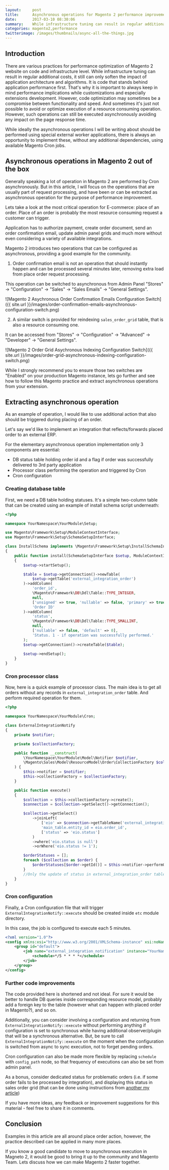 ```yaml
---
layout:     post
title:      Asynchronous operations for Magento 2 performance improvement
date:       2017-03-10 08:30:06
summary:    While infrastructure tuning can result in regular additional costs, it still can only soften the impact of application architecture and algorithms. It is code that stands behind application performance first. That's why it is important to always keep in mind performance implications while customizations and especially extensions development.
categories: magento2,performance
twitterimage: /images/thumbnails/async-all-the-things.jpg
---
```


## Introduction

There are various practices for performance optimization of Magento 2 website on code and infrastructure level. While infrastructure tuning can result in regular additional costs, it still can only soften the impact of application architecture and algorithms. It is code that stands behind application performance first. That's why it is important to always keep in mind performance implications while customizations and especially extensions development. However, code optimization may sometimes be a compromise between functionality and speed. And sometimes it's just not possible to avoid or optimize execution of a resource consuming operation. However, such operations can still be executed asynchronously avoiding any impact on the page response time.

While ideally the asynchronous operations I will be writing about should be performed using special external worker applications, there is always an opportunity to implement these, without any additional dependencies, using available Magento Cron jobs.

## Asynchronous operations in Magento 2 out of the box

Generally speaking a lot of operation in Magento 2 are performed by Cron asynchronously. But in this article, I will focus on the operations that are usually part of request processing, and have been or can be extracted as asynchronous operation for the purpose of performance improvement.

Lets take a look at the most critical operation for E-commerce: place of an order. Place of an order is probably the most resource consuming request a customer can trigger.

Application has to authorize payment, create order document, send an order confirmation email, update admin panel grids and much more without even considering a variety of available integrations.

Magento 2 introduces two operations that can be configured as asynchronous, providing a good example for the community.

1. Order confirmation email is not an operation that should instantly happen and can be processed several minutes later, removing extra load from place order request processing.

This operation can be switched to asynchronous from Admin Panel "Stores" -> "Configuration" -> "Sales" -> "Sales Emails" -> "General Settings".

![Magento 2 Asychronous Order Confirmation Emails Configuration Switch]({{ site.url }}/images/order-confirmation-emails-asynchronous-configuration-switch.png)

2. A similar switch is provided for reindexing ```sales_order_grid``` table, that is also a resource consuming one.

It can be accessed from "Stores" -> "Configuration" -> "Advanced" -> "Developer" -> "General Settings".

![Magento 2 Order Grid Asychronous Indexing Configuration Switch]({{ site.url }}/images/order-grid-asynchronous-indexing-configuration-switch.png)

While I strongly recommend you to ensure those two switches are "Enabled" on your production Magento instance, lets go further and see how to follow this Magento practice and extract asynchronous operations from your extension.

## Extracting asynchronous operation

As an example of operation, I would like to use additional action that also should be triggered during placing of an order.

Let's say we'd like to implement an integration that reflects/forwards placed order to an external ERP.

For the elementary asynchronous operation implementation only 3 components are essential:

 - DB status table holding order id and a flag if order was successfully delivered to 3rd party application
 - Processor class performing the operation and triggered by Cron
 - Cron configuration
 
### Creating database table

First, we need a DB table holding statuses. It's a simple two-column table that can be created using an example of install schema script underneath:

```php
<?php

namespace YourNamespace\YourModule\Setup;

use Magento\Framework\Setup\ModuleContextInterface;
use Magento\Framework\Setup\SchemaSetupInterface;

class InstallSchema implements \Magento\Framework\Setup\InstallSchemaInterface
{
    public function install(SchemaSetupInterface $setup, ModuleContextInterface $context)
    {
        $setup->startSetup();

        $table = $setup->getConnection()->newTable(
            $setup->getTable('external_integration_order')
        )->addColumn(
            'order_id',
            \Magento\Framework\DB\Ddl\Table::TYPE_INTEGER,
            null,
            ['unsigned' => true, 'nullable' => false, 'primary' => true],
            'Order ID'
        )->addColumn(
            'status',
            \Magento\Framework\DB\Ddl\Table::TYPE_SMALLINT,
            null,
            ['nullable' => false, 'default' => 0],
            'Status. 1 - if operation was successfully performed.'
        );
        $setup->getConnection()->createTable($table);
        
        $setup->endSetup();
    }
}
```

### Cron processor class

Now, here is a quick example of processor class. The main idea is to get all orders without any records in ```external_integration_order``` table. And perform required operation for them.

```php
<?php

namespace YourNamespace\YourModule\Cron;

class ExternalIntegrationNotify
{
    private $notifier;

    private $collectionFactory;

    public function __construct(
        \YourNamespace\YourModule\Model\Notifier $notifier,
        \Magento\Sales\Model\ResourceModel\Order\CollectionFactory $collectionFactory
    ) {
        $this->notifier = $notifier;
        $this->collectionFactory = $collectionFactory;
    }

    public function execute()
    {
        $collection = $this->collectionFactory->create();
        $connection = $collection->getSelect()->getConnection();

        $collection->getSelect()
            ->joinLeft(
                ['eio' => $connection->getTableName('external_integration_order')],
                'main_table.entity_id = eio.order_id',
                ['status' => 'eio.status']
            )
            ->where('eio.status is null')
            ->orWhere('eio.status != 1');

        $orderStatuses = [];
        foreach ($collection as $order) {
            $orderStatuses[$order->getId()] = $this->notifier->performOperationForOrder($order);
        }
        //Only the update of status in external_integration_order table is remaining
    }
}
```

### Cron configuration

Finally, a Cron configuration file that will trigger ```ExternalIntegrationNotify::execute``` should be created inside ```etc``` module directory.

In this case, the job is configured to execute each 5 minutes.

```xml
<?xml version="1.0"?>
<config xmlns:xsi="http://www.w3.org/2001/XMLSchema-instance" xsi:noNamespaceSchemaLocation="urn:magento:module:Magento_Cron:etc/crontab.xsd">
    <group id="default">
        <job name="external_integration_notification" instance="YourNamespace\YourModule\Cron\ExternalIntegrationNotify" method="execute">
            <schedule>*/5 * * * *</schedule>
        </job>
    </group>
</config>
```

### Further code improvements

The code provided here is shortened and not ideal. For sure it would be better to handle DB queries inside corresponding resource model, probably add a foreign key to the table (however what can happen with placed order in Magento?), and so on.

Additionally, you can consider involving a configuration and returning from ```ExternalIntegrationNotify::execute``` without performing anything if configuration is set to synchronous while having additional observer/plugin that will be a synchronous alternative. But, be sure to call ```ExternalIntegrationNotify::execute``` on the moment when the configuration is switched from async to sync execution, not to forget pending orders.

Cron configuration can also be made more flexible by replacing ```schedule``` with ```config_path``` node, so that frequency of executions can also be set from admin panel.

As a bonus, consider dedicated status for problematic orders (i.e. if some order fails to be processed by integration), and displaying this status in sales order grid (that can be done using instructions from [another my article]())

If you have more ideas, any feedback or improvement suggestions for this material - feel free to share it in comments.

## Conclusion

Examples in this article are all around place order action, however, the practice described can be applied in many more places.

If you know a good candidate to move to asynchronous execution in Magneto 2, it would be good to bring it up to the community and Magento Team. Lets discuss how we can make Magento 2 faster together.

